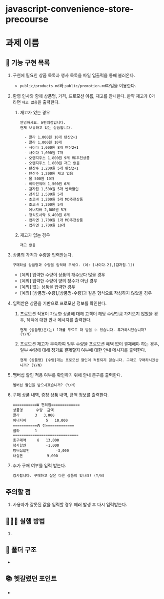 # javascript-convenience-store-precourse

# 과제 이름

## 🔨 기능 구현 목록

1. 구현에 필요한 상품 목록과 행사 목록을 파일 입출력을 통해 불러온다.

   - `public/products.md`와 `public/promotion.md`파일을 이용한다.

2. 환영 인사와 함께 상품명, 가격, 프로모션 이름, 재고를 안내한다. 만약 재고가 0개라면 `재고 없음`을 출력한다.

   1. 재고가 있는 경우

      ```
      안녕하세요. W편의점입니다.
      현재 보유하고 있는 상품입니다.

        - 콜라 1,000원 10개 탄산2+1
        - 콜라 1,000원 10개
        - 사이다 1,000원 8개 탄산2+1
        - 사이다 1,000원 7개
        - 오렌지주스 1,800원 9개 MD추천상품
        - 오렌지주스 1,800원 재고 없음
        - 탄산수 1,200원 5개 탄산2+1
        - 탄산수 1,200원 재고 없음
        - 물 500원 10개
        - 비타민워터 1,500원 6개
        - 감자칩 1,500원 5개 반짝할인
        - 감자칩 1,500원 5개
        - 초코바 1,200원 5개 MD추천상품
        - 초코바 1,200원 5개
        - 에너지바 2,000원 5개
        - 정식도시락 6,400원 8개
        - 컵라면 1,700원 1개 MD추천상품
        - 컵라면 1,700원 10개

      ```

   2. 재고가 없는 경우

      ```
      재고 없음
      ```

3. 상품의 가격과 수량을 입력받는다.
   ```
   구매하실 상품명과 수량을 입력해 주세요. (예: [사이다-2],[감자칩-1])
   ```
   - [예외] 입력한 수량이 상품의 개수보다 많을 경우
   - [예외] 입력한 수량이 양의 정수가 아닌 경우
   - [예외] 없는 상품을 입력한 경우
   - [예외] [상품명-수량],[상품명-수량]과 같은 형식으로 작성하지 않았을 경우
4. 입력받은 상품을 기반으로 프로모션 정보를 확인한다.

   1. 프로모션 적용이 가능한 상품에 대해 고객이 해당 수량만큼 가져오지 않았을 경우, 혜택에 대한 안내 메시지를 출력한다.
      ```
      현재 {상품명}은(는) 1개를 무료로 더 받을 수 있습니다. 추가하시겠습니까? (Y/N)
      ```
   2. 프로모션 재고가 부족하여 일부 수량을 프로모션 혜택 없이 결제해야 하는 경우, 일부 수량에 대해 정가로 결제할지 여부에 대한 안내 메시지를 출력한다.
      ```
      현재 {상품명} {수량}개는 프로모션 할인이 적용되지 않습니다. 그래도 구매하시겠습니까? (Y/N)
      ```

5. 멤버십 할인 적용 여부를 확인하기 위해 안내 문구를 출력한다.

   ```
   멤버십 할인을 받으시겠습니까? (Y/N)
   ```

6. 구매 상품 내역, 증정 상품 내역, 금액 정보를 출력한다.

   ```
   ===========W 편의점=============
   상품명		수량	금액
   콜라		3 	3,000
   에너지바 		5 	10,000
   ===========증	정=============
   콜라		1
   ==============================
   총구매액		8	13,000
   행사할인			-1,000
   멤버십할인			-3,000
   내실돈			 9,000

   ```

7. 추가 구매 여부를 입력 받는다.
   ```
   감사합니다. 구매하고 싶은 다른 상품이 있나요? (Y/N)
   ```

## 주의할 점

1. 사용자가 잘못된 값을 입력할 경우 에러 발생 후 다시 입력받는다.

## 🧑🏻‍💻 실행 방법

1.

## 📂 폴더 구조

-

## 📚 헷갈렸던 포인트

-
